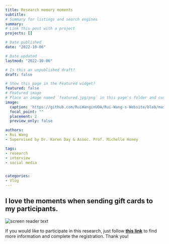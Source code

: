 ```yaml
---
title: Research memory moments
subtitle: 
# Summary for listings and search engines
summary: 
# Link this post with a project
projects: []

# Date published
date: "2022-10-06"

# Date updated
lastmod: "2022-10-06"

# Is this an unpublished draft?
draft: false

# Show this page in the Featured widget?
featured: false
# Featured image
# Place an image named `featured.jpg/png` in this page's folder and customize its options here.
image:
  caption: 'https://github.com/RuiWanginUOA/Rui-Wang-s-Website/blob/master/assets/media/image.jpg'
  focal_point: ""
  placement: 2
  preview_only: false

authors:
- Rui Wang
- Supervised by Dr. Karen Day & Assoc. Prof. Michelle Honey

tags:
- research
- interview
- social media


categories:
- Vlog
---
```


## I love the moments when sending gift cards to my participants.

![screen reader text](image.jpg "caption")


If you would like to participate in this research, just follow [**this link**](https://auckland.au1.qualtrics.com/jfe/form/SV_bOfETKNZCCuHHjo) to find more information and complete the registration. Thank you!